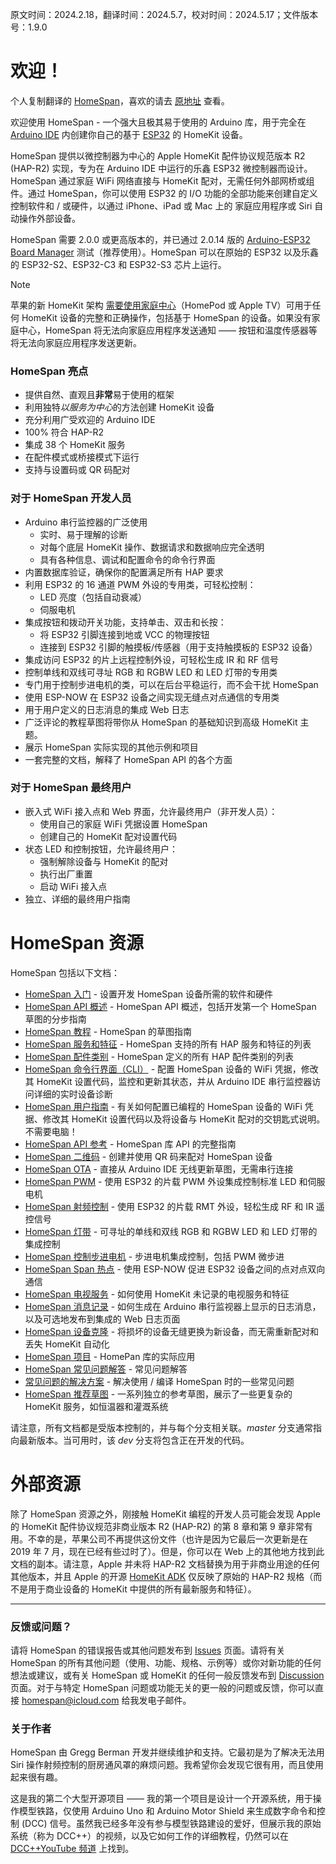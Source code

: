 原文时间：2024.2.18，翻译时间：2024.5.7，校对时间：2024.5.17；文件版本号：1.9.0

# 欢迎！

个人复制翻译的 [HomeSpan](https://github.com/HomeSpan/HomeSpan)，喜欢的请去 [原地址](https://github.com/HomeSpan/HomeSpan) 查看。

欢迎使用 HomeSpan - 一个强大且极其易于使用的 Arduino 库，用于完全在 [Arduino IDE](http://www.arduino.cc) 内创建你自己的基于 [ESP32](https://www.espressif.com/en/products/modules/esp32) 的 HomeKit 设备。

HomeSpan 提供以微控制器为中心的 Apple HomeKit 配件协议规范版本 R2 (HAP-R2) 实现，专为在 Arduino IDE 中运行的乐鑫 ESP32 微控制器而设计。HomeSpan 通过家庭 WiFi 网络直接与 HomeKit 配对，无需任何外部网桥或组件。通过 HomeSpan，你可以使用 ESP32 的 I/O 功能的全部功能来创建自定义控制软件和 / 或硬件，以通过 iPhone、iPad 或 Mac 上的 家庭应用程序或 Siri 自动操作外部设备。

HomeSpan 需要 2.0.0 或更高版本的，并已通过 2.0.14 版的 [Arduino-ESP32 Board Manager](https://github.com/espressif/arduino-esp32) 测试（推荐使用）。HomeSpan 可以在原始的 ESP32 以及乐鑫的 ESP32-S2、ESP32-C3 和 ESP32-S3 芯片上运行。

> [!NOTE] 
苹果的新 HomeKit 架构 [需要使用家庭中心](https://support.apple.com/en-us/HT207057)（HomePod 或 Apple TV）可用于任何 HomeKit 设备的完整和正确操作，包括基于 HomeSpan 的设备。如果没有家庭中心，HomeSpan 将无法向家庭应用程序发送通知 —— 按钮和温度传感器等将无法向家庭应用程序发送更新。

### HomeSpan 亮点

* 提供自然、直观且**非常**易于使用的框架
* 利用独特*以服务为中心*的方法创建 HomeKit 设备
* 充分利用广受欢迎的 Arduino IDE
* 100% 符合 HAP-R2
* 集成 38 个 HomeKit 服务
* 在配件模式或桥接模式下运行
* 支持与设置码或 QR 码配对

### 对于 HomeSpan 开发人员

* Arduino 串行监控器的广泛使用
  * 实时、易于理解的诊断
  * 对每个底层 HomeKit 操作、数据请求和数据响应完全透明
  * 具有各种信息、调试和配置命令的命令行界面
* 内置数据库验证，确保你的配置满足所有 HAP 要求
* 利用 ESP32 的 16 通道 PWM 外设的专用类，可轻松控制：
  * LED 亮度（包括自动衰减）
  * 伺服电机
* 集成按钮和拨动开关功能，支持单击、双击和长按：
  * 将 ESP32 引脚连接到地或 VCC 的物理按钮
  * 连接到 ESP32 引脚的触摸板/传感器（用于支持触摸板的 ESP32 设备）
* 集成访问 ESP32 的片上远程控制外设，可轻松生成 IR 和 RF 信号
* 控制单线和双线可寻址 RGB 和 RGBW LED 和 LED 灯带的专用类
* 专门用于控制步进电机的类，可以在后台平稳运行，而不会干扰 HomeSpan
* 使用 ESP-NOW 在 ESP32 设备之间实现无缝点对点通信的专用类
* 用于用户定义的日志消息的集成 Web 日志
* 广泛评论的教程草图将带你从 HomeSpan 的基础知识到高级 HomeKit 主题。
* 展示 HomeSpan 实际实现的其他示例和项目
* 一套完整的文档，解释了 HomeSpan API 的各个方面

### 对于 HomeSpan 最终用户

* 嵌入式 WiFi 接入点和 Web 界面，允许最终用户（非开发人员）：
  * 使用自己的家庭 WiFi 凭据设置 HomeSpan
  * 创建自己的 HomeKit 配对设置代码
* 状态 LED 和控制按钮，允许最终用户：
  * 强制解除设备与 HomeKit 的配对
  * 执行出厂重置
  * 启动 WiFi 接入点
* 独立、详细的最终用户指南

# HomeSpan 资源

HomeSpan 包括以下文档：

* [HomeSpan 入门](docs/GettingStarted.md) - 设置开发 HomeSpan 设备所需的软件和硬件
* [HomeSpan API 概述](docs/Overview.md) - HomeSpan API 概述，包括开发第一个 HomeSpan 草图的分步指南
* [HomeSpan 教程](docs/Tutorials.md) - HomeSpan 的草图指南
* [HomeSpan 服务和特征](docs/ServiceList.md) - HomeSpan 支持的所有 HAP 服务和特征的列表
* [HomeSpan 配件类别](docs/Categories.md) - HomeSpan 定义的所有 HAP 配件类别的列表
* [HomeSpan 命令行界面（CLI）](docs/CLI.md) - 配置 HomeSpan 设备的 WiFi 凭据，修改其 HomeKit 设置代码，监控和更新其状态，并从 Arduino IDE 串行监控器访问详细的实时设备诊断
* [HomeSpan 用户指南](docs/UserGuide.md) - 有关如何配置已编程的 HomeSpan 设备的 WiFi 凭据、修改其 HomeKit 设置代码以及将设备与 HomeKit 配对的交钥匙式说明。不需要电脑！
* [HomeSpan API 参考](docs/Reference.md) - HomeSpan 库 API 的完整指南
* [HomeSpan 二维码](docs/QRCodes.md) - 创建并使用 QR 码来配对 HomeSpan 设备
* [HomeSpan OTA](docs/OTA.md) - 直接从 Arduino IDE 无线更新草图，无需串行连接
* [HomeSpan PWM](docs/PWM.md) - 使用 ESP32 的片载 PWM 外设集成控制标准 LED 和伺服电机
* [HomeSpan 射频控制](docs/RMT.md) - 使用 ESP32 的片载 RMT 外设，轻松生成 RF 和 IR 遥控信号
* [HomeSpan 灯带](docs/Pixels.md) - 可寻址的单线和双线 RGB 和 RGBW LED 和 LED 灯带的集成控制
* [HomeSpan 控制步进电机](docs/Stepper.md) - 步进电机集成控制，包括 PWM 微步进
* [HomeSpan Span 热点](docs/NOW.md) - 使用 ESP-NOW 促进 ESP32 设备之间的点对点双向通信
* [HomeSpan 电视服务](docs/TVServices.md) - 如何使用 HomeKit 未记录的电视服务和特征
* [HomeSpan 消息记录](docs/Logging.md) - 如何生成在 Arduino 串行监视器上显示的日志消息，以及可选地发布到集成的 Web 日志页面
* [HomeSpan 设备克隆](docs/Cloning.md) - 将损坏的设备无缝更换为新设备，而无需重新配对和丢失 HomeKit 自动化
* [HomeSpan 项目](https://github.com/topics/homespan) - HomePan 库的实际应用
* [HomeSpan 常见问题解答](docs/FAQ.md) - 常见问题解答
* [常见问题的解决方案](docs/Solutions.md) - 解决使用 / 编译 HomeSpan 时的一些常见问题
* [HomeSpan 推荐草图](https://github.com/HomeSpan/HomeSpanReferenceSketches) - 一系列独立的参考草图，展示了一些更复杂的 HomeKit 服务，如恒温器和灌溉系统

请注意，所有文档都是受版本控制的，并与每个分支相关联。*master* 分支通常指向最新版本。当可用时，该 *dev* 分支将包含正在开发的代码。

# 外部资源

除了 HomeSpan 资源之外，刚接触 HomeKit 编程的开发人员可能会发现 Apple 的 HomeKit 配件协议规范非商业版本 R2 (HAP-R2) 的第 8 章和第 9 章非常有用。不幸的是，苹果公司不再提供这份文件（也许是因为它最后一次更新是在 2019 年 7 月，现在已经有些过时了）。但是，你可以在 Web 上的其他地方找到此文档的副本。请注意，Apple 并未将 HAP-R2 文档替换为用于非商业用途的任何其他版本，并且 Apple 的开源 [HomeKit ADK](https://github.com/apple/HomeKitADK) 仅反映了原始的 HAP-R2 规格（而不是用于商业设备的 HomeKit 中提供的所有最新服务和特征）。

 --- 

### 反馈或问题？

请将 HomeSpan 的错误报告或其他问题发布到 [Issues](https://github.com/HomeSpan/HomeSpan/issues) 页面。请将有关 HomeSpan 的所有其他问题（使用、功能、规格、示例等）或你对新功能的任何想法或建议，或有关 HomeSpan 或 HomeKit 的任何一般反馈发布到 [Discussion](https://github.com/HomeSpan/HomeSpan/discussions) 页面。对于与特定 HomeSpan 问题或功能无关的更一般的问题或反馈，你可以直接 [homespan@icloud.com](mailto:homespan@icloud.com) 给我发电子邮件。

### 关于作者

HomeSpan 由 Gregg Berman 开发并继续维护和支持。它最初是为了解决无法用 Siri 操作射频控制的厨房通风罩的麻烦问题。我希望你会发现它很有用，而且使用起来很有趣。

这是我的第二个大型开源项目 —— 我的第一个项目是设计一个开源系统，用于操作模型铁路，仅使用 Arduino Uno 和 Arduino Motor Shield 来生成数字命令和控制 (DCC) 信号。虽然我已经多年没有参与模型铁路建设的爱好，但展示我的原始系统（称为 DCC++）的视频，以及它如何工作的详细教程，仍然可以在 [DCC++YouTube 频道](https://www.youtube.com/@dcc2840/videos) 上找到。

